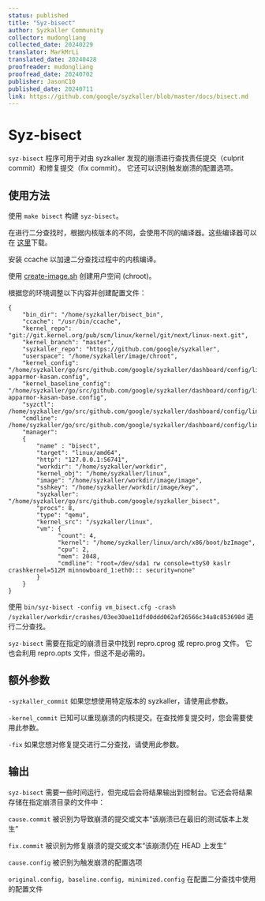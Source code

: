 ```yaml
---
status: published
title: "Syz-bisect"
author: Syzkaller Community
collector: mudongliang
collected_date: 20240229
translator: MarkMrLi
translated_date: 20240428
proofreader: mudongliang
proofread_date: 20240702
publisher: JasonC10
published_date: 20240711
link: https://github.com/google/syzkaller/blob/master/docs/bisect.md
---
```


# Syz-bisect

`syz-bisect` 程序可用于对由 syzkaller 发现的崩溃进行查找责任提交（culprit commit）和修复提交（fix commit）。
它还可以识别触发崩溃的配置选项。

## 使用方法

使用 `make bisect` 构建 `syz-bisect`。

在进行二分查找时，根据内核版本的不同，会使用不同的编译器。这些编译器可以在
[这里](https://storage.googleapis.com/syzkaller/bisect_bin.tar.gz)下载。

安装 ccache 以加速二分查找过程中的内核编译。

使用 [create-image.sh](https://github.com/google/syzkaller/blob/master/tools/create-image.sh) 创建用户空间 (chroot)。

根据您的环境调整以下内容并创建配置文件：

```
{
	"bin_dir": "/home/syzkaller/bisect_bin",
	"ccache": "/usr/bin/ccache",
	"kernel_repo": "git://git.kernel.org/pub/scm/linux/kernel/git/next/linux-next.git",
	"kernel_branch": "master",
	"syzkaller_repo": "https://github.com/google/syzkaller",
	"userspace": "/home/syzkaller/image/chroot",
	"kernel_config": "/home/syzkaller/go/src/github.com/google/syzkaller/dashboard/config/linux/upstream-apparmor-kasan.config",
	"kernel_baseline_config": "/home/syzkaller/go/src/github.com/google/syzkaller/dashboard/config/linux/upstream-apparmor-kasan-base.config",
	"syzctl": /home/syzkaller/go/src/github.com/google/syzkaller/dashboard/config/linux/upstream.sysctl,
	"cmdline": /home/syzkaller/go/src/github.com/google/syzkaller/dashboard/config/linux/upstream.cmdline,
	"manager":
	{
		"name" : "bisect",
		"target": "linux/amd64",
		"http": "127.0.0.1:56741",
		"workdir": "/home/syzkaller/workdir",
		"kernel_obj": "/home/syzkaller/linux",
		"image": "/home/syzkaller/workdir/image/image",
		"sshkey": "/home/syzkaller/workdir/image/key",
		"syzkaller": "/home/syzkaller/go/src/github.com/google/syzkaller_bisect",
		"procs": 8,
		"type": "qemu",
		"kernel_src": "/syzkaller/linux",
		"vm": {
		      "count": 4,
		      "kernel": "/home/syzkaller/linux/arch/x86/boot/bzImage",
		      "cpu": 2,
		      "mem": 2048,
		      "cmdline": "root=/dev/sda1 rw console=ttyS0 kaslr crashkernel=512M minnowboard_1:eth0::: security=none"
		}
	}
}
```

使用 `bin/syz-bisect -config vm_bisect.cfg -crash /syzkaller/workdir/crashes/03ee30ae11dfd0ddd062af26566c34a8c853698d` 进行二分查找。

`syz-bisect` 需要在指定的崩溃目录中找到 repro.cprog 或 repro.prog 文件。
它也会利用 repro.opts 文件，但这不是必需的。

## 额外参数

`-syzkaller_commit` 如果您想使用特定版本的 syzkaller，请使用此参数。

`-kernel_commit` 已知可以重现崩溃的内核提交。在查找修复提交时，您会需要使用此参数。

`-fix` 如果您想对修复提交进行二分查找，请使用此参数。

## 输出

`syz-bisect` 需要一些时间运行，但完成后会将结果输出到控制台。它还会将结果存储在指定崩溃目录的文件中：

`cause.commit` 被识别为导致崩溃的提交或文本“该崩溃已在最旧的测试版本上发生”

`fix.commit` 被识别为修复崩溃的提交或文本“该崩溃仍在 HEAD 上发生”

`cause.config` 被识别为触发崩溃的配置选项

`original.config, baseline.config, minimized.config` 在配置二分查找中使用的配置文件
